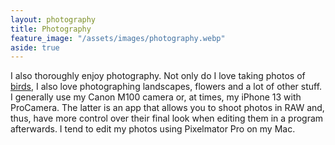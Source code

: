 ```yaml
---
layout: photography
title: Photography
feature_image: "/assets/images/photography.webp"
aside: true 
---
```


I also thoroughly enjoy photography. Not only do I love taking photos of [birds](/birding/), I also love photographing landscapes, flowers and a lot of other stuff. I generally use my Canon M100 camera or, at times, my iPhone 13 with ProCamera. The latter is an app that allows you to shoot photos in RAW and, thus, have more control over their final look when editing them in a program afterwards. I tend to edit my photos using Pixelmator Pro on my Mac. 